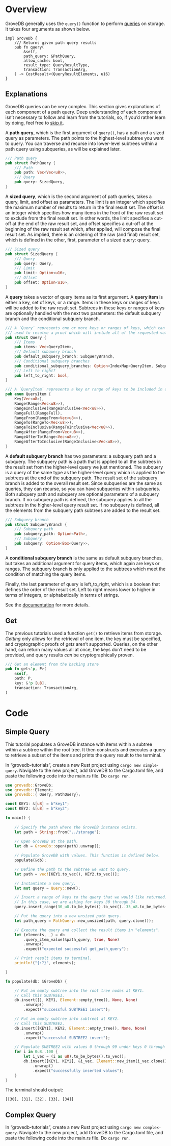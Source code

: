 # Overview

GroveDB generally uses the `query()` function to perform [queries](https://github.com/dashpay/grovedb/blob/009787b79538dae833ed6711253852046dfcc59d/grovedb/src/operations/get/query.rs) on storage. It takes four arguments as shown below.

```
impl GroveDb {
    /// Returns given path query results
    pub fn query(
        &self,
        path_query: &PathQuery,
        allow_cache: bool,
        result_type: QueryResultType,
        transaction: TransactionArg,
    ) -> CostResult<(QueryResultElements, u16)
}
```

## Explanations

GroveDB queries can be very complex. This section gives explanations of each component of a path query. Deep understanding of each component isn’t necessary to follow and learn from the tutorials, so, if you’d rather learn by doing, feel free to [skip it](#tutorial-4-1-simple-range-query).

A **path query**, which is the first argument of `query()`, has a path and a sized query as parameters. The path points to the highest-level subtree you want to query. You can traverse and recurse into lower-level subtrees within a path query using subqueries, as will be explained later.

``` rust
/// Path query
pub struct PathQuery {
    /// Path
    pub path: Vec<Vec<u8>>,
    /// Query
    pub query: SizedQuery,
}
```

A **sized query**, which is the second argument of path queries, takes a query, limit, and offset as parameters. The limit is an integer which specifies the maximum number of results to return in the final result set. The offset is an integer which specifies how many items in the front of the raw result set to exclude from the final result set. In other words, the limit specifies a cut-off at the end of the raw result set, and offset specifies a cut-off at the beginning of the raw result set which, after applied, will compose the final result set. As implied, there is an ordering of the raw (and final) result set, which is defined in the other, first, parameter of a sized query: query.

``` rust
/// Sized query
pub struct SizedQuery {
    /// Query
    pub query: Query,
    /// Limit
    pub limit: Option<u16>,
    /// Offset
    pub offset: Option<u16>,
}
```

A **query** takes a vector of query items as its first argument. A **query item** is either a key, set of keys, or a range. Items in these keys or ranges of keys will be added to the raw result set. Subtrees in these keys or ranges of keys are optionally handled with the next two parameters: the default subquery branch and the conditional subquery branch.

``` rust
/// A `Query` represents one or more keys or ranges of keys, which can be 
/// used to resolve a proof which will include all of the requested values.
pub struct Query {
    /// Items
    pub items: Vec<QueryItem>,
    /// Default subquery branch
    pub default_subquery_branch: SubqueryBranch,
    /// Conditional subquery branches
    pub conditional_subquery_branches: Option<IndexMap<QueryItem, SubqueryBranch>>,
    /// Left to right?
    pub left_to_right: bool,
}

/// A `QueryItem` represents a key or range of keys to be included in a proof.
pub enum QueryItem {
    Key(Vec<u8>),
    Range(Range<Vec<u8>>),
    RangeInclusive(RangeInclusive<Vec<u8>>),
    RangeFull(RangeFull),
    RangeFrom(RangeFrom<Vec<u8>>),
    RangeTo(RangeTo<Vec<u8>>),
    RangeToInclusive(RangeToInclusive<Vec<u8>>),
    RangeAfter(RangeFrom<Vec<u8>>),
    RangeAfterTo(Range<Vec<u8>>),
    RangeAfterToInclusive(RangeInclusive<Vec<u8>>),
}
```

A **default subquery branch** has two parameters: a subquery path and a subquery. The subquery path is a path that is applied to all the subtrees in the result set from the higher-level query we just mentioned. The subquery is a query of the same type as the higher-level query which is applied to the subtrees at the end of the subquery path. The result set of the subquery branch is added to the overall result set. Since subqueries are the same as queries, they can recurse, so you can have subqueries within subqueries. Both subquery path and subquery are optional parameters of a subquery branch. If no subquery path is defined, the subquery applies to all the subtrees in the higher-level query result set. If no subquery is defined, all the elements from the subquery path subtrees are added to the result set.

``` rust
/// Subquery branch
pub struct SubqueryBranch {
    /// Subquery path
    pub subquery_path: Option<Path>,
    /// Subquery
    pub subquery: Option<Box<Query>>,
}
```

A **conditional subquery branch** is the same as default subquery branches, but takes an additional argument for query items, which again are keys or ranges. The subquery branch is only applied to the subtrees which meet the condition of matching the query items.

Finally, the last parameter of query is left_to_right, which is a boolean that defines the order of the result set. Left to right means lower to higher in terms of integers, or alphabetically in terms of strings.

See the [documentation](https://github.com/dashpay/grovedb/blob/master/README.md) for more details.

## Get

The previous tutorials used a function `get()` to retrieve items from storage. _Getting_ only allows for the retrieval of one item, the key must be specified, and cryptographic proofs of _gets_ aren’t supported. Queries, on the other hand, can return many values all at once, the keys don’t need to be provided, and query results _can_ be cryptographically proven.

``` rust
/// Get an element from the backing store
pub fn get<'p, P>(
    &self,
    path: P,
    key: &'p [u8],
    transaction: TransactionArg,
)
```

# Code

## Simple Query

This tutorial populates a GroveDB instance with items within a subtree within a subtree within the root tree. It then constructs and executes a query to retrieve a subset of the items and prints the query result to the terminal.

In “grovedb-tutorials”, create a new Rust project using `cargo new simple-query`. Navigate to the new project, add GroveDB to the Cargo.toml file, and paste the following code into the main.rs file. Do `cargo run`.

``` rust
use grovedb::GroveDb;
use grovedb::Element;
use grovedb::{ Query, PathQuery};

const KEY1: &[u8] = b"key1";
const KEY2: &[u8] = b"key2";

fn main() {
   
    // Specify the path where the GroveDB instance exists.
    let path = String::from("../storage");
    
    // Open GroveDB at the path.
    let db = GroveDb::open(path).unwrap();

    // Populate GroveDB with values. This function is defined below.
    populate(&db);

    // Define the path to the subtree we want to query.
    let path = vec![KEY1.to_vec(), KEY2.to_vec()];

    // Instantiate a new query.
    let mut query = Query::new();

    // Insert a range of keys to the query that we would like returned.
    // In this case, we are asking for keys 30 through 34.
    query.insert_range(30_u8.to_be_bytes().to_vec()..35_u8.to_be_bytes().to_vec());

    // Put the query into a new unsized path query.
    let path_query = PathQuery::new_unsized(path, query.clone());

    // Execute the query and collect the result items in "elements".
    let (elements, _) = db
        .query_item_value(&path_query, true, None)
        .unwrap()
        .expect("expected successful get_path_query");

    // Print result items to terminal.
    println!("{:?}", elements);

}

fn populate(db: &GroveDb) {

    // Put an empty subtree into the root tree nodes at KEY1.
    // Call this SUBTREE1.
    db.insert([], KEY1, Element::empty_tree(), None, None)
        .unwrap()
        .expect("successful SUBTREE1 insert");

    // Put an empty subtree into subtree1 at KEY2.
    // Call this SUBTREE2.
    db.insert([KEY1], KEY2, Element::empty_tree(), None, None)
        .unwrap()
        .expect("successful SUBTREE2 insert");

    // Populate SUBTREE2 with values 0 through 99 under keys 0 through 99.
    for i in 0u8..100 {
        let i_vec = (i as u8).to_be_bytes().to_vec();
        db.insert([KEY1, KEY2], &i_vec, Element::new_item(i_vec.clone()), None, None)
            .unwrap()
            .expect("successfully inserted values");
    }
}
```

The terminal should output:

``` text
[[30], [31], [32], [33], [34]]
```

## Complex Query

In “grovedb-tutorials”, create a new Rust project using `cargo new complex-query`. Navigate to the new project, add GroveDB to the Cargo.toml file, and paste the following code into the main.rs file. Do `cargo run`.